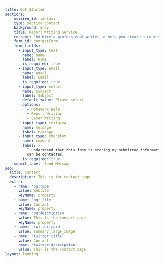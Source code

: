 ```yaml
---
title: Get Started
sections:
  - section_id: contact
    type: section_contact
    background: gray
    title: Report Writing Service
    content: "## Hire a professional writer to help you create a concise academic report that gets you the grades you aspire to.\n\n\n\nOur expert writers provide all sorts of academic report writing help to the students irrespective of their locations and level. Our writers are immensely experienced in their respective subjects. They are academically qualified and possess years of experience in report creation in various subjects and industries.\n\n\n\nGet on a call to schedule a call with our highly qualified writer today!\n\n## \_\n\n### Why Pro-Assignment essay writing service\n\n\n\n#### Quick Assistance\n\nGet your English essay writing assignments on time when you hire our service. We take no stones unturned when it comes to offering you quickest essay writing without compromising on the quality.\n\n#### 100% Plagiarism free\n\n\_Our essay writing service follows a strict plagiarism-free content policy. Thus, it is highly prohibited for our writers to copy anything from other outside sources.\n\n#### Unlimited Revisions\n\nOur editors will make changes for free until you are satisfied with the quality of the essay.\n\n#### 24/7 Support\n\nCall us anytime, our customer success team is available 24X7 to answer all your questions!\n\n# STARTING AT $2.80 PER WORD, PLACE AN ORDER NOW&#xA;&#xA;\n"
    form_id: contactForm
    form_fields:
      - input_type: text
        name: name
        label: Name
        is_required: true
      - input_type: email
        name: email
        label: Email
        is_required: true
      - input_type: select
        name: subject
        label: Subject
        default_value: Please select
        options:
          - Homework Help
          - Report Writing
          - Essay Writing
      - input_type: textarea
        name: message
        label: Message
      - input_type: checkbox
        name: consent
        label: >-
          I understand that this form is storing my submitted information so I
          can be contacted.
        is_required: true
    submit_label: Send Message
seo:
  title: Contact
  description: This is the contact page
  extra:
    - name: 'og:type'
      value: website
      keyName: property
    - name: 'og:title'
      value: Contact
      keyName: property
    - name: 'og:description'
      value: This is the contact page
      keyName: property
    - name: 'twitter:card'
      value: summary_large_image
    - name: 'twitter:title'
      value: Contact
    - name: 'twitter:description'
      value: This is the contact page
layout: landing
---
```

